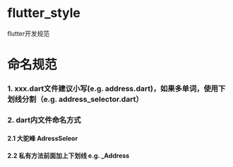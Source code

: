 # flutter_style
flutter开发规范
# 命名规范
### 1.  xxx.dart文件建议小写(e.g. address.dart)，如果多单词，使用下划线分割（e.g. address_selector.dart）
### 2.  dart内文件命名方式 
#### 2.1 大驼峰  AdressSeleor
#### 2.2 私有方法前面加上下划线 e.g. _Address

